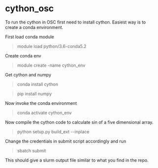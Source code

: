 # cython_osc
To run the cython in OSC first need to install cython.
Easiest way is to create a conda environment.

First load conda module

> module load python/3.6-conda5.2

Create conda env

> module create -name cython_env

Get cython and numpy

> conda install cython

> pip install numpy

Now invoke the conda environment

> conda activate cython_env

Now compile the cython code to calculate sin of a five dimensional array.

> python setup.py build_ext --inplace

Change the credentials in submit script accordingly and run

> sbatch submit

This should give a slurm output file similar to what you find in the repo. 
